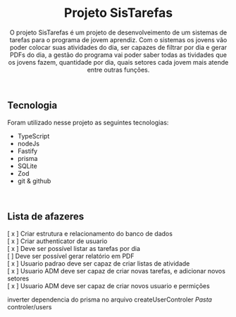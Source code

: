 <h1 align="center">Projeto SisTarefas</h1>

<p align="center">O projeto SisTarefas é um projeto de desenvolveimento de um sistemas de tarefas para o programa de jovem aprendiz.
Com o sistemas os jovens vão poder colocar suas atividades do dia, ser capazes de filtrar por dia e gerar PDFs do dia, a gestão do programa
vai poder saber todas as tividades que os jovens fazem, quantidade por dia, quais setores cada jovem mais atende entre outras funções.
</p>

</br>

## Tecnologia

Foram utilizado nesse projeto as seguintes tecnologias:

- TypeScript
- nodeJs
- Fastify
- prisma
- SQLite
- Zod
- git & github


</br>

## Lista de afazeres

[ x ] Criar estrutura e relacionamento do banco de dados </br>
[ x ] Criar authenticator de usuario </br>
[ x ] Deve ser possível listar as tarefas por dia </br>
[  ] Deve ser possível gerar relatório em PDF </br>
[ x ] Usuario padrao deve ser capaz de criar listas de atividade </br>
[ x ] Usuario ADM deve ser capaz de criar novas tarefas, e adicionar novos setores </br>
[ x ] Usuario ADM deve ser capaz de criar novos usuario e permições </br>

inverter dependencia do prisma no arquivo createUserControler *Pasta* controler/users

